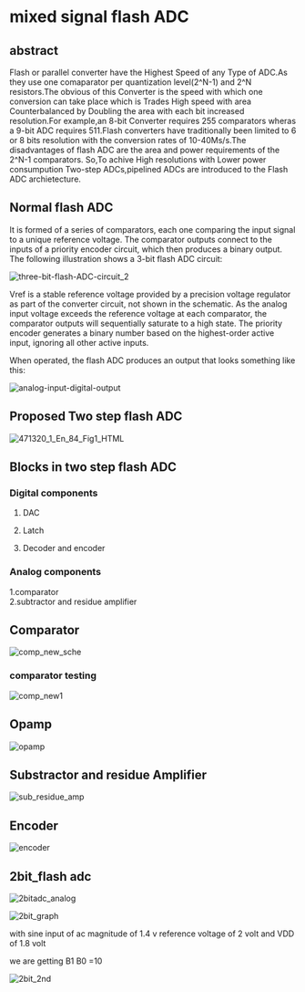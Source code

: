 # mixed signal flash ADC   

## abstract   
Flash or parallel converter have the Highest Speed of any Type of ADC.As they use one comaparator per quantization level(2^N-1) and 2^N resistors.The obvious of this Converter is the speed with which one conversion can take place which is Trades High speed with area Counterbalanced by Doubling the area with each bit increased resolution.For example,an 8-bit Converter requires 255 comparators wheras a 9-bit ADC requires 511.Flash converters have traditionally been limited to 6 or 8 bits resolution with the conversion rates of 10-40Ms/s.The disadvantages of flash ADC are the area and power requirements of the 2^N-1 comparators. So,To achive High resolutions with Lower power consumpution Two-step ADCs,pipelined ADCs are introduced to the Flash ADC archietecture.        

## Normal flash ADC   
It is formed of a series of comparators, each one comparing the input signal to a unique reference voltage. The comparator outputs connect to the inputs of a priority encoder circuit, which then produces a binary output. The following illustration shows a 3-bit flash ADC circuit:

![three-bit-flash-ADC-circuit_2](https://user-images.githubusercontent.com/110079790/217727478-d96bb606-066b-4256-9885-c87ad3e39f6f.jpg)

Vref is a stable reference voltage provided by a precision voltage regulator as part of the converter circuit, not shown in the schematic. As the analog input voltage exceeds the reference voltage at each comparator, the comparator outputs will sequentially saturate to a high state. The priority encoder generates a binary number based on the highest-order active input, ignoring all other active inputs.

When operated, the flash ADC produces an output that looks something like this:

![analog-input-digital-output](https://user-images.githubusercontent.com/110079790/217728843-af300135-3b83-4b29-9fac-341f427c6425.jpg)    

## Proposed Two step flash ADC   

![471320_1_En_84_Fig1_HTML](https://user-images.githubusercontent.com/110079790/218645626-87738d95-592e-427e-87e3-603f25d70bd4.png)

## Blocks in two step flash ADC  

### Digital components   

1. DAC    

2. Latch   

3. Decoder and encoder

### Analog components 
1.comparator   
2.subtractor and residue amplifier  

## Comparator    

![comp_new_sche](https://user-images.githubusercontent.com/110079790/219589422-3d7d33c4-77ca-4fa0-8cb5-a7c06d9af13f.png)

### comparator testing   


![comp_new1](https://user-images.githubusercontent.com/110079790/219589606-7764b5c0-f718-413b-8216-b98d946054f0.png)    

## Opamp  
![opamp](https://user-images.githubusercontent.com/110079790/219589822-96f518b5-7155-4f64-9b49-016c5fc0e4f2.png)    

## Substractor and residue Amplifier   

![sub_residue_amp](https://user-images.githubusercontent.com/110079790/219590070-82edc23f-2c86-412d-a693-c32c48fa54c6.png)    

## Encoder   

![encoder](https://user-images.githubusercontent.com/110079790/219590743-dcb1ee34-6b06-49ea-b9e9-6c6a4b082c27.png)    



## 2bit_flash adc  

![2bitadc_analog](https://user-images.githubusercontent.com/110079790/219590890-407b4a1b-5f21-491d-8a76-bbbffec40e57.png)

![2bit_graph](https://user-images.githubusercontent.com/110079790/219590965-337d8763-b8fa-4812-b82f-9ab4a9e28acb.png)


with sine input of ac magnitude of 1.4 v
reference voltage of 2 volt
and VDD of 1.8 volt 

we are getting B1 B0 =10   

![2bit_2nd](https://user-images.githubusercontent.com/110079790/219591043-6741acab-00aa-4701-bc13-34f0f65cf01d.png)





